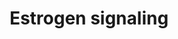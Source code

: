---
annotations:
- id: PW:0000507
  parent: regulatory pathway
  type: Pathway Ontology
  value: estrogen signaling pathway
authors:
- MaintBot
- Khanspers
citedin:
- link: PMC7645421
description: 'Estrogen receptor refers to a group of receptors which are activated
  by the hormone 17&amp;amp;amp;#x3b2;-estradiol (estrogen). Two types of estrogen
  receptor exist: ER which is a member of the nuclear hormone family of intracellular
  receptors and the estrogen G protein coupled receptor GPR30 (GPER), which is a G-protein
  coupled receptor. The main function of the estrogen receptor is as a DNA binding
  transcription factor which regulates gene expression. However the estrogen receptor
  also has additional functions independent of DNA binding.'
last-edited: 2019-09-17
organisms:
- Rattus norvegicus
redirect_from:
- /index.php/Pathway:WP1279
- /instance/WP1279
revision: null
schema-jsonld:
- '@context': https://schema.org/
  '@id': https://wikipathways.github.io/pathways/WP1279.html
  '@type': Dataset
  creator:
    '@type': Organization
    name: WikiPathways
  description: 'Estrogen receptor refers to a group of receptors which are activated
    by the hormone 17&amp;amp;amp;#x3b2;-estradiol (estrogen). Two types of estrogen
    receptor exist: ER which is a member of the nuclear hormone family of intracellular
    receptors and the estrogen G protein coupled receptor GPR30 (GPER), which is a
    G-protein coupled receptor. The main function of the estrogen receptor is as a
    DNA binding transcription factor which regulates gene expression. However the
    estrogen receptor also has additional functions independent of DNA binding.'
  keywords:
  - Akt1
  - Bcl2
  - Braf
  - Brca1
  - Ccnd1
  - Ccnh
  - Cdk7
  - Creb1
  - Crebbp
  - Cyclic AMP
  - ERCC2
  - Elk1
  - Ep300
  - Ercc3
  - Esr1
  - Estradiol
  - Fos
  - GSA
  - Gnb1
  - Gngt1
  - Gper
  - Grb2
  - Gtf2a2
  - Gtf2b
  - Gtf2e1
  - Gtf2e2
  - Gtf2f2
  - Gtf2h1
  - Gtf2h2
  - Gtf2h3
  - Gtf2h4
  - HDAC5
  - Hdac1
  - Hdac2
  - Hdac3
  - Hdac4
  - Hdac6
  - Hdac7
  - Hdac8
  - Ikbkb
  - Ikbkg
  - Ilk
  - Jun
  - LOC367858
  - Map2k1
  - Mapk1
  - Mapk14
  - Mapk9
  - Mnat1
  - N-CoR
  - NP_001101058.1
  - Nfkb1
  - PI3K
  - POLR2H
  - POLR2K
  - Polr2a
  - Polr2b
  - Polr2c
  - Polr2e
  - Polr2f
  - Polr2g
  - Polr2i
  - Polr2j
  - Prkaca
  - Shc2
  - Sin3a
  - Sos1
  - Sp1
  - Src
  - TAF12
  - Taf13
  - Taf5
  - Taf6
  - Taf7
  - Taf9
  - Tbp
  license: CC0
  name: Estrogen signaling
seo: CreativeWork
title: Estrogen signaling
wpid: WP1279
---